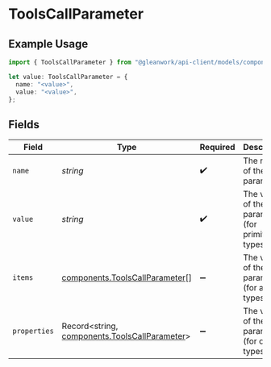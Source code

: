 # ToolsCallParameter

## Example Usage

```typescript
import { ToolsCallParameter } from "@gleanwork/api-client/models/components";

let value: ToolsCallParameter = {
  name: "<value>",
  value: "<value>",
};
```

## Fields

| Field                                                                                          | Type                                                                                           | Required                                                                                       | Description                                                                                    |
| ---------------------------------------------------------------------------------------------- | ---------------------------------------------------------------------------------------------- | ---------------------------------------------------------------------------------------------- | ---------------------------------------------------------------------------------------------- |
| `name`                                                                                         | *string*                                                                                       | :heavy_check_mark:                                                                             | The name of the parameter                                                                      |
| `value`                                                                                        | *string*                                                                                       | :heavy_check_mark:                                                                             | The value of the parameter (for primitive types)                                               |
| `items`                                                                                        | [components.ToolsCallParameter](../../models/components/toolscallparameter.md)[]               | :heavy_minus_sign:                                                                             | The value of the parameter (for array types)                                                   |
| `properties`                                                                                   | Record<string, [components.ToolsCallParameter](../../models/components/toolscallparameter.md)> | :heavy_minus_sign:                                                                             | The value of the parameter (for object types)                                                  |